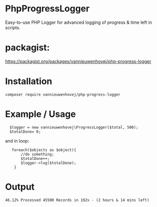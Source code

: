 # PhpProgressLogger
Easy-to-use PHP Logger for advanced logging of progress &amp; time left in scripts.

# packagist:
https://packagist.org/packages/vannieuwenhovej/php-progress-logger

# Installation
`composer require vannieuwenhovej/php-progress-logger`

# Example / Usage
      $logger = new vannieuwenhovej\ProgressLogger($total, 500);
      $totalDone= 0;
and in loop:

       foreach($objects as $object){
           //do something;
           $totalDone++; 
           $logger->log($totalDone);
        }
# Output
`46.12% Processed 45500 Records in 192s - (2 hours & 14 mins left)`

